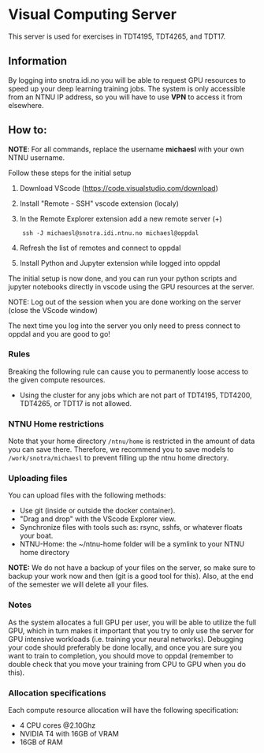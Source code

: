 # Visual Computing Server
This server is used for exercises in TDT4195, TDT4265, and TDT17.


## Information

By logging into snotra.idi.no you will be able to request GPU resources to speed up your deep learning training jobs.
The system is only accessible from an NTNU IP address, so you will have to use **VPN** to access it from elsewhere.

## How to:

**NOTE**: For all commands, replace the username **michaesl** with your own NTNU username.

Follow these steps for the initial setup

1. Download VScode (https://code.visualstudio.com/download)

2. Install "Remote - SSH" vscode extension (localy)

3. In the Remote Explorer extension add a new remote server (+)
```
    ssh -J michaesl@snotra.idi.ntnu.no michaesl@oppdal
```

4. Refresh the list of remotes and connect to oppdal

5. Install Python and Jupyter extension while logged into oppdal

The initial setup is now done, and you can run your python scripts and jupyter notebooks directly in vscode using the GPU resources at the server.

NOTE: Log out of the session when you are done working on the server (close the VScode window)


The next time you log into the server you only need to press connect to oppdal and you are good to go!


### Rules
Breaking the following rule can cause you to permanently loose access to the given compute resources.
- Using the cluster for any jobs which are not part of TDT4195, TDT4200, TDT4265, or TDT17 is not allowed.

### NTNU Home restrictions
Note that your home directory `/ntnu/home` is restricted in the amount of data you can save there.
Therefore, we recommend you to save models to `/work/snotra/michaesl` to prevent filling up the ntnu home directory.

### Uploading files
You can upload files with the following methods:
- Use git (inside or outside the docker container).
- "Drag and drop" with the VScode Explorer view.
- Synchronize files with tools such as: rsync, sshfs, or whatever floats your boat.
- NTNU-Home: the ~/ntnu-home folder will be a symlink to your NTNU home directory


**NOTE:** We do not have a backup of your files on the server, so make sure to backup your work now and then (git is a good tool for this). Also, at the end of the semester we will delete all your files.


### Notes
As the system allocates a full GPU per user, you will be able to utilize the full GPU, which in turn makes it important that you try to only use the server for GPU intensive workloads (i.e. training your neural networks).
Debugging your code should preferably be done locally, and once you are sure you want to train to completion, you should move to oppdal (remember to double check that you move your training from CPU to GPU when you do this).

### Allocation specifications

Each compute resource allocation will have the following specification:

- 4 CPU cores @2.10Ghz
- NVIDIA T4 with 16GB of VRAM
- 16GB of RAM
